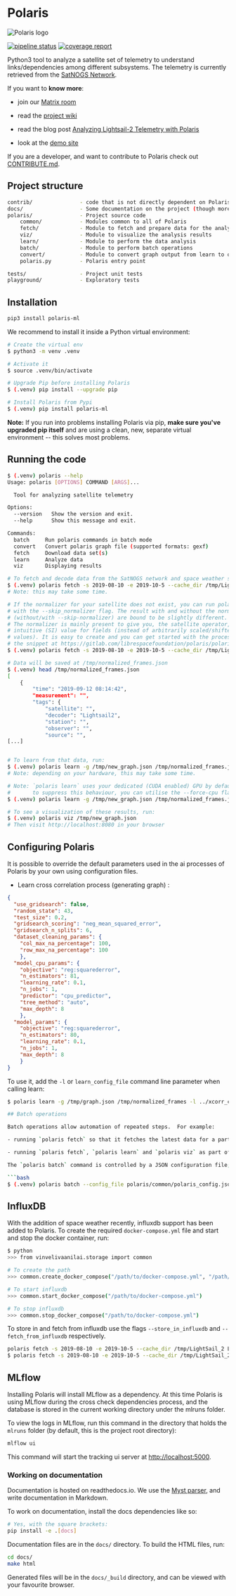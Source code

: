 # Polaris

![Polaris logo](img/polaris_logo_small.png "Polaris")

[![pipeline status](https://gitlab.com/librespacefoundation/polaris/polaris/badges/master/pipeline.svg)](https://gitlab.com/librespacefoundation/polaris/polaris/commits/master)
[![coverage report](https://gitlab.com/librespacefoundation/polaris/polaris/badges/master/coverage.svg)](https://gitlab.com/librespacefoundation/polaris/polaris/commits/master)

Python3 tool to analyze a satellite set of telemetry to understand links/dependencies among different subsystems. The telemetry is currently retrieved from the [SatNOGS Network](https://network.satnogs.org/).

If you want to **know more**:

- join our [Matrix room](https://riot.im/app/#/room/#polaris:matrix.org)

- read the [project wiki](https://gitlab.com/librespacefoundation/polaris/polaris/wikis/Home)

- read the blog post [Analyzing Lightsail-2 Telemetry with Polaris](https://blog.crespum.eu/analyzing-lightsail-2-telemetry-with-polaris/)

- look at the [demo site](https://polarisml.space/demo)

If you are a developer, and want to contribute to Polaris check out [CONTRIBUTE.md](CONTRIBUTE.md).

## Project structure

``` BASH
contrib/               - code that is not directly dependent on Polaris, but is used in the project
docs/                  - Some documentation on the project (though more is in the wiki)
polaris/               - Project source code
    common/            - Modules common to all of Polaris
    fetch/             - Module to fetch and prepare data for the analysis
    viz/               - Module to visualize the analysis results
    learn/             - Module to perform the data analysis
    batch/             - Module to perform batch operations
    convert/           - Module to convert graph output from learn to other file formats
    polaris.py         - Polaris entry point

tests/                 - Project unit tests
playground/            - Exploratory tests
```

## Installation

```bash
pip3 install polaris-ml
```

We recommend to install it inside a Python virtual environment:

```bash
# Create the virtual env
$ python3 -m venv .venv

# Activate it
$ source .venv/bin/activate

# Upgrade Pip before installing Polaris
$ (.venv) pip install --upgrade pip

# Install Polaris from Pypi
$ (.venv) pip install polaris-ml
```

**Note:** If you run into problems installing Polaris via pip, **make
sure you've upgraded pip itself** and are using a clean, new, separate
virtual environment -- this solves most problems.

## Running the code

```bash
$ (.venv) polaris --help
Usage: polaris [OPTIONS] COMMAND [ARGS]...

  Tool for analyzing satellite telemetry

Options:
  --version   Show the version and exit.
  --help      Show this message and exit.

Commands:
  batch     Run polaris commands in batch mode
  convert   Convert polaris graph file (supported formats: gexf)
  fetch     Download data set(s)
  learn     Analyze data
  viz       Displaying results

# To fetch and decode data from the SatNOGS network and space weather sources, run:
$ (.venv) polaris fetch -s 2019-08-10 -e 2019-10-5 --cache_dir /tmp/LightSail_2 LightSail-2 /tmp/normalized_frames.json
# Note: this may take some time.

# If the normalizer for your satellite does not exist, you can run polaris fetch
# with the --skip_normalizer flag. The result with and without the normalizer
# (without/with --skip-normalizer) are bound to be slightly different.
# The normalizer is mainly present to give you, the satellite operator, an
# intuitive (SI) value for fields (instead of arbitrarily scaled/shifted
# values). It is easy to create and you can get started with the process using
# the snippet at https://gitlab.com/librespacefoundation/polaris/polaris/-/snippets/2006696
$ (.venv) polaris fetch -s 2019-08-10 -e 2019-10-5 --cache_dir /tmp/LightSail_2 --skip_normalizer LightSail-2 /tmp/normalized_frames.json

# Data will be saved at /tmp/normalized_frames.json
$ (.venv) head /tmp/normalized_frames.json
[
    {
        "time": "2019-09-12 08:14:42",
        "measurement": "",
        "tags": {
            "satellite": "",
            "decoder": "Lightsail2",
            "station": "",
            "observer": "",
            "source": "",
[...]


# To learn from that data, run:
$ (.venv) polaris learn -g /tmp/new_graph.json /tmp/normalized_frames.json
# Note: depending on your hardware, this may take some time.

# Note: `polaris learn` uses your dedicated (CUDA enabled) GPU by default
#       to suppress this behaviour, you can utilise the --force-cpu flag.
$ (.venv) polaris learn -g /tmp/new_graph.json /tmp/normalized_frames.json --force_cpu

# To see a visualization of these results, run:
$ (.venv) polaris viz /tmp/new_graph.json
# Then visit http://localhost:8080 in your browser
```

## Configuring Polaris

It is possible to override the default parameters used in the ai processes of Polaris by your own using configuration files.

- Learn cross correlation process (generating graph) :

``` JSON
{
  "use_gridsearch": false,
  "random_state": 43,
  "test_size": 0.2,
  "gridsearch_scoring": "neg_mean_squared_error",
  "gridsearch_n_splits": 6,
  "dataset_cleaning_params": {
    "col_max_na_percentage": 100,
    "row_max_na_percentage": 100
    },
  "model_cpu_params": {
    "objective": "reg:squarederror",
    "n_estimators": 81,
    "learning_rate": 0.1,
    "n_jobs": 1,
    "predictor": "cpu_predictor",
    "tree_method": "auto",
    "max_depth": 8
    },
  "model_params": {
    "objective": "reg:squarederror",
    "n_estimators": 80,
    "learning_rate": 0.1,
    "n_jobs": 1,
    "max_depth": 8
    }
}
```

To use it, add the `-l` or `learn_config_file` command line parameter when calling learn:

```bash
$ polaris learn -g /tmp/graph.json /tmp/normalized_frames -l ../xcorr_cfg.json

## Batch operations

Batch operations allow automation of repeated steps.  For example:

- running `polaris fetch` so that it fetches the latest data for a particular satellite, then running `polaris learn` to update the model

- running `polaris fetch`, `polaris learn` and `polaris viz` as part of an integration test

The `polaris batch` command is controlled by a JSON configuration file; an example can be found at `polaris/common/polaris_config.json.EXAMPLE`.

```bash
$ (.venv) polaris batch --config_file polaris/common/polaris_config.json.EXAMPLE
```

## InfluxDB

With the addition of space weather recently, influxdb support has been added to Polaris. To create the required `docker-compose.yml` file and start and stop the docker container, run:

```bash
$ python
>>> from vinvelivaanilai.storage import common

# To create the path
>>> common.create_docker_compose("/path/to/docker-compose.yml", "/path/to/storage")

# To start influxdb
>>> common.start_docker_compose("/path/to/docker-compose.yml")

# To stop influxdb
>>> common.stop_docker_compose("/path/to/docker-compose.yml")
```

To store in and fetch from influxdb use the flags `--store_in_influxdb` and `--fetch_from_influxdb` respectively.

```bash
polaris fetch -s 2019-08-10 -e 2019-10-5 --cache_dir /tmp/LightSail_2 LightSail-2 /tmp/normalized_frames.json --store_in_influxdb
$ polaris fetch -s 2019-08-10 -e 2019-10-5 --cache_dir /tmp/LightSail_2 LightSail-2 /tmp/normalized_frames.json --fetch_from_influxdb
```

## MLflow

Installing Polaris will install MLflow as a dependency. At this time Polaris is using MLflow during the cross check dependencies process, and the database is stored in the current working directory under the mlruns folder.

To view the logs in MLflow, run this command in the directory that holds the `mlruns` folder (by default, this is the project root directory):

```bash
mlflow ui
```

This command will start the tracking ui server at <http://localhost:5000>.

### Working on documentation

Documentation is hosted on readthedocs.io.  We use the [Myst parser](https://myst-parser.readthedocs.io/en/latest/), and write documentation in Markdown.

To work on documentation, install the docs dependencies like so:

``` BASH
# Yes, with the square brackets:
pip install -e .[docs]
```

Documentation files are in the `docs/` directory.  To build the HTML files, run:

``` BASH
cd docs/
make html
```

Generated files will be in the `docs/_build` directory, and can be viewed with your favourite browser.

